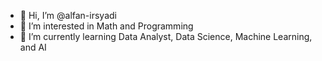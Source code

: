 - 👋 Hi, I’m @alfan-irsyadi
- 👀 I’m interested in Math and Programming
- 🌱 I’m currently learning Data Analyst, Data Science, Machine Learning, and AI

<!---
alfan-irsyadi/alfan-irsyadi is a ✨ special ✨ repository because its `README.md` (this file) appears on your GitHub profile.
You can click the Preview link to take a look at your changes.
--->
